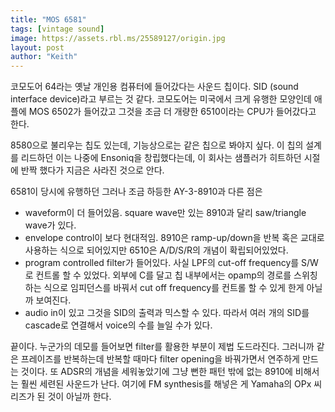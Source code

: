 ```yaml
---
title: "MOS 6581"
tags: [vintage sound]
image: https://assets.rbl.ms/25589127/origin.jpg
layout: post
author: "Keith"
---
```


코모도어 64라는 옛날 개인용 컴퓨터에 들어갔다는 사운드 칩이다. SID (sound interface device)라고 부르는 것 같다. 코모도어는 미국에서 크게 유행한 모양인데 애플에 MOS 6502가 들어갔고 그것을 조금 더 개량한 6510이라는 CPU가 들어갔다고 한다. 

8580으로 불리우는 칩도 있는데, 기능상으로는 같은 칩으로 봐야지 싶다. 이 칩의 설계를 리드하던 이는 나중에 Ensoniq을 창립했다는데, 이 회사는 샘플러가 히트하던 시절에 반짝 했다가 지금은 사라진 것으로 안다.

6581이 당시에 유행하던 그러나 조금 하등한 AY-3-8910과 다른 점은
- waveform이 더 들어있음. square wave만 있는 8910과 달리 saw/triangle wave가 있다.
- envelope control이 보다 현대적임. 8910은 ramp-up/down을 반복 혹은 교대로 사용하는 식으로 되어있지만 6510은 A/D/S/R의 개념이 확립되어있었다.
- program controlled filter가 들어있다. 사실 LPF의 cut-off frequency를 S/W로 컨트롤 할 수 있었다. 외부에 C를 달고 칩 내부에서는 opamp의 경로를 스위칭하는 식으로 임피던스를 바꿔서 cut off frequency를 컨트롤 할 수 있게 한게 아닐까 보여진다.
- audio in이 있고 그것을 SID의 출력과 믹스할 수 있다. 따라서 여러 개의 SID를 cascade로 연결해서 voice의 수를 늘일 수가 있다.

끝이다. 누군가의 데모를 들어보면 filter를 활용한 부분이 제법 도드라진다. 그러니까 같은 프레이즈를 반복하는데 반복할 때마다 filter opening을 바꿔가면서 연주하게 만드는 것이다. 또 ADSR의 개념을 세워놓았기에 그냥 뻔한 패턴 밖에 없는 8910에 비해서는 훨씬 세련된 사운드가 난다. 여기에 FM synthesis를 해넣은 게 Yamaha의 OPx 씨리즈가 된 것이 아닐까 한다.